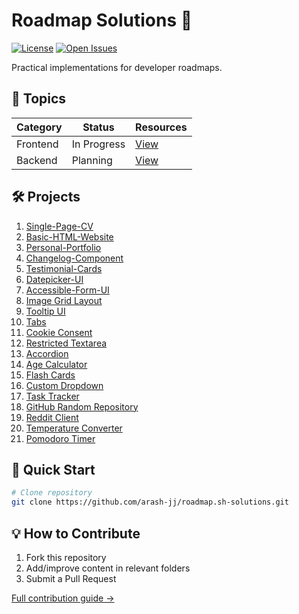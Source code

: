 # Roadmap Solutions 🌟

[![License](https://img.shields.io/badge/License-MIT-green.svg)](LICENSE)
[![Open Issues](https://img.shields.io/github/issues/arash-jj/roadmap.sh-solutions)](https://github.com/arash-jj/roadmap.sh-solutions/issues)

Practical implementations for developer roadmaps.

## 📂 Topics

| Category       | Status     | Resources                      |
|----------------|------------|--------------------------------|
| Frontend       | In Progress| [View](topics/frontend/)       |
| Backend        | Planning   | [View](topics/backend/)        |

## 🛠️ Projects
1. [Single-Page-CV](https://roadmap.sh/projects/single-page-cv)
2. [Basic-HTML-Website](https://roadmap.sh/projects/basic-html-website)
3. [Personal-Portfolio](https://roadmap.sh/projects/portfolio-website)
4. [Changelog-Component](https://roadmap.sh/projects/changelog-component)
5. [Testimonial-Cards](https://roadmap.sh/projects/testimonial-cards)
6. [Datepicker-UI](https://roadmap.sh/projects/datepicker-ui)
7. [Accessible-Form-UI](https://roadmap.sh/projects/accessible-form-ui)
8. [Image Grid Layout](https://roadmap.sh/projects/image-grid)
9. [Tooltip UI](https://roadmap.sh/projects/tooltip-ui)
10. [Tabs](https://roadmap.sh/projects/simple-tabs)
11. [Cookie Consent](https://roadmap.sh/projects/cookie-consent)
12. [Restricted Textarea](https://roadmap.sh/projects/restricted-textarea)
13. [Accordion](https://roadmap.sh/projects/accordion)
14. [Age Calculator](https://roadmap.sh/projects/age-calculator)
15. [Flash Cards](https://roadmap.sh/projects/flash-cards)
16. [Custom Dropdown](https://roadmap.sh/projects/custom-dropdown)
17. [Task Tracker](https://roadmap.sh/projects/task-tracker-js)
18. [GitHub Random Repository](https://roadmap.sh/projects/github-random-repo)
19. [Reddit Client](https://roadmap.sh/projects/reddit-client)
20. [Temperature Converter](https://roadmap.sh/projects/temperature-converter)
21. [Pomodoro Timer](https://roadmap.sh/projects/pomodoro-timer)
## 🚀 Quick Start
```bash
# Clone repository
git clone https://github.com/arash-jj/roadmap.sh-solutions.git
```

## 💡 How to Contribute
1. Fork this repository
2. Add/improve content in relevant folders
3. Submit a Pull Request

[Full contribution guide →](CONTRIBUTING.md)
